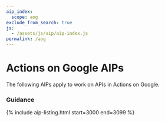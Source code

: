 ```yaml
---
aip_index:
  scope: aog
exclude_from_search: true
js:
  - /assets/js/aip/aip-index.js
permalink: /aog
---
```


# Actions on Google AIPs

The following AIPs apply to work on APIs in Actions on Google.

### Guidance

{% include aip-listing.html start=3000 end=3099 %}
